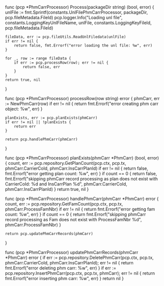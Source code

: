 func (pcp *PhmCarrProcessor) Process(packageDir string) (bool, error) {
	unlFile := fmt.Sprintf(constants.UnlFilePhmCarrProcessor, packageDir, pcp.fileMetadata.FileId)
	pcp.logger.Info("Loading unl file", constants.LoggingKeyUnlFileName, unlFile, constants.LoggingKeyFileId, pcp.fileMetadata.FileId)

	fileData, err := pcp.fileUtils.ReadUnlFiledata(unlFile)
	if err != nil {
		return false, fmt.Errorf("error loading the unl file: %w", err)
	}

	for _, row := range fileData {
		if err := pcp.processRow(row); err != nil {
			return false, err
		}
	}
	return true, nil
}

func (pcp *PhmCarrProcessor) processRow(row string) error {
	phmCarr, err := NewPhmCarr(row)
	if err != nil {
		return fmt.Errorf("error creating phm carr object: %w", err)
	}

	planExists, err := pcp.planExists(phmCarr)
	if err != nil || !planExists {
		return err
	}

	return pcp.handlePhmCarr(phmCarr)
}

func (pcp *PhmCarrProcessor) planExists(phmCarr *PhmCarr) (bool, error) {
	count, err := pcp.repository.GetPlanCount(pcp.ctx, pcp.tx, phmCarr.CarrierCoId, phmCarr.InsCarrPlanId)
	if err != nil {
		return false, fmt.Errorf("error getting plan count: %w", err)
	}
	if count == 0 {
		return false, fmt.Errorf("skipping phmCarr record processing as plan does not exist with CarrierCoId: %d and InsCarrPlan %d", phmCarr.CarrierCoId, phmCarr.InsCarrPlanId)
	}
	return true, nil
}

func (pcp *PhmCarrProcessor) handlePhmCarr(phmCarr *PhmCarr) error {
	count, err := pcp.repository.GetFamCount(pcp.ctx, pcp.tx, phmCarr.ProcessFamNbr)
	if err != nil {
		return fmt.Errorf("error getting fam count: %w", err)
	}
	if count == 0 {
		return fmt.Errorf("skipping phmCarr record processing as Fam does not exist with ProcessFamNbr %d", phmCarr.ProcessFamNbr)
	}

	return pcp.updatePhmCarrRecords(phmCarr)
}

func (pcp *PhmCarrProcessor) updatePhmCarrRecords(phmCarr *PhmCarr) error {
	if err := pcp.repository.DeletePhmCarr(pcp.ctx, pcp.tx, phmCarr.CarrierCoId, phmCarr.InsCarrPlanId); err != nil {
		return fmt.Errorf("error deleting phm carr: %w", err)
	}
	if err := pcp.repository.InsertPhmCarr(pcp.ctx, pcp.tx, phmCarr); err != nil {
		return fmt.Errorf("error inserting phm carr: %w", err)
	}
	return nil
}
